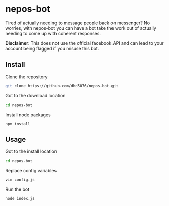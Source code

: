 # nepos-bot

Tired of actually needing to message people back on messenger? No worries, with nepos-bot you can have a bot take the work out of actually needing to come up with coherent responses. 

__Disclaimer__: This does not use the official facebook API and can lead to your account being flagged if you misuse this bot.

## Install
Clone the repository
```bash
git clone https://github.com/dhd5076/nepos-bot.git
```
Got to the download location
```bash
cd nepos-bot
```
Install node packages
```bash
npm install
```

## Usage
Got to the install location
```bash
cd nepos-bot
```
Replace config variables
```bash
vim config.js
```
Run the bot
```bash
node index.js
```
